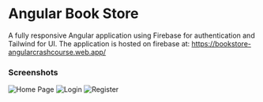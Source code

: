 # Angular Book Store

A fully responsive Angular application using Firebase for authentication and Tailwind for UI.
The application is hosted on firebase at: https://bookstore-angularcrashcourse.web.app/

### Screenshots

![Home Page](https://i.imgur.com/w9dgcJg.png)
![Login](https://i.imgur.com/3x8LVG4.png)
![Register](https://i.imgur.com/GKFY2rp.png)
